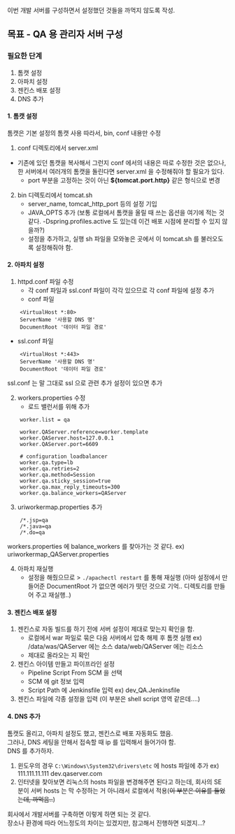 이번 개발 서버를 구성하면서 설정했던 것들을 까먹지 않도록 작성.

## 목표 - QA 용 관리자 서버 구성

### 필요한 단계
1. 톰캣 설정
2. 아파치 설정
3. 젠킨스 배포 설정
4. DNS 추가



#### 1. 톰캣 설정
톰캣은 기본 설정의 톰캣 사용 따라서, bin, conf 내용만 수정
1) conf 디렉토리에서 server.xml
* 기존에 있던 톰캣을 복사해서 그런지 conf 에서의 내용은 따로 수정한 것은 없으나, 한 서버에서 여러개의 톰캣을 돌린다면 server.xml 을 수정해줘야 할 필요가 있다.
   - port 부분을 고정하는 것이 아닌 __${tomcat.port.http}__ 같은 형식으로 변경
2) bin 디렉토리에서 tomcat.sh
   - server_name, tomcat_http_port 등의 설정 기입
   - JAVA_OPTS 추가 (보통 로컬에서 톰캣을 올릴 때 쓰는 옵션을 여기에 적는 것 같다. -Dspring.profiles.active 도 있는데 이건 배포 시점에 분리할 수 있지 않을까?)
    - 설정을 추가하고, 실행 sh 파일을 모와놓은 곳에서 이 tomcat.sh 를 불러오도록 설정해줘야 함.

#### 2. 아파치 설정

1) httpd.conf 파일 수정
   - 각 conf 파일과 ssl.conf 파일이 각각 있으므로 각 conf 파일에 설정 추가
   - conf 파일
``` 
    <VirtualHost *:80>
    ServerName '사용할 DNS 명'
    DocumentRoot '데이터 파일 경로'
```
   - ssl.conf 파일
``` 
    <VirtualHost *:443>
    ServerName '사용할 DNS 명'
    DocumentRoot '데이터 파일 경로'
```
ssl.conf 는 말 그대로 ssl 으로 관련 추가 설정이 있으면 추가

2) workers.properties 수정
    - 로드 밸런서를 위해 추가
```
    worker.list = qa
    
    worker.QAServer.reference=worker.template
    worker.QAServer.host=127.0.0.1
    worker.QAServer.port=6609
    
    # configuration loadbalancer
    worker.qa.type=lb
    worker.qa.retries=2
    worker.qa.method=Session
    worker.qa.sticky_session=true
    worker.qa.max_reply_timeouts=300
    worker.qa.balance_workers=QAServer
```
3) uriworkermap.properties 추가
```
    /*.jsp=qa
    /*.java=qa
    /*.do=qa
```
workers.properties 에 balance_workers 를 찾아가는 것 같다. ex) uriworkermap_QAServer.properties

4) 아파치 재실행
    - 설정을 해줬으므로 > ```./apachectl restart``` 를 통해 재실행
(아마 설정에서 만들어준 DocumentRoot 가 없으면 에러가 떳던 것으로 기억.. 디렉토리를 만들어 주고 재실행..)


#### 3. 젠킨스 배포 설정
1) 젠킨스로 자동 빌드를 하기 전에 서버 설정이 제대로 맞는지 확인을 함.
     - 로컬에서 war 파일로 묶은 다음 서버에서 압축 해제 후 톰캣 실행 ex) /data/was/QAServer 에는 소스 data/web/QAServer 에는 리소스
     - 제대로 올라오는 지 확인
2) 젠킨스 아이템 만들고 파이프라인 설정
     - Pipeline Script From SCM 을 선택
     - SCM 에 git 정보 입력
     - Script Path 에 Jenkinsfile 입력 ex) dev_QA.Jenkinsfile
3) 젠킨스 파일에 각종 설정을 입력 (이 부분은 shell script 영역 같은데....)

#### 4. DNS 추가
톰캣도 올리고, 아파치 설정도 했고, 젠킨스로 배포 자동화도 했음.  
그러나, DNS 세팅을 안해서 접속할 때 ip 를 입력해서 들어가야 함.  
DNS 를 추가하자.
1) 윈도우의 경우
``` C:\Windows\System32\drivers\etc ``` 에 hosts 파일에 추가 ex) 111.111.11.111   dev.qaserver.com
2) 인터넷을 찾아보면 리눅스의 hosts 파일을 변경해주면 된다고 하는데, 회사의 SE 분이 서버 hosts 는 막 수정하는 거 아니래서 로컬에서 적용(~~이 부분은 이유를 들었는데, 까먹음..~~)


회사에서 개발서버를 구축하면 이렇게 하면 되는 것 같다.  
장소나 환경에 따라 어느정도의 차이는 있겠지만, 참고해서 진행하면 되겠지...?
